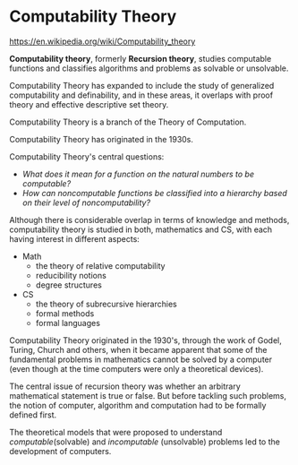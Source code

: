 # Computability Theory

https://en.wikipedia.org/wiki/Computability_theory


**Computability theory**, formerly **Recursion theory**, studies computable functions and classifies algorithms and problems as solvable or unsolvable.

Computability Theory has expanded to include the study of generalized computability and definability, and in these areas, it overlaps with proof theory and effective descriptive set theory.

Computability Theory is a branch of the Theory of Computation.

Computability Theory has originated in the 1930s.

Computability Theory's central questions:
- *What does it mean for a function on the natural numbers to be computable?*
- *How can noncomputable functions be classified into a hierarchy based on their level of noncomputability?*

Although there is considerable overlap in terms of knowledge and methods, computability theory is studied in both, mathematics and CS, with each having interest in different aspects:

- Math
  - the theory of relative computability
  - reducibility notions
  - degree structures
- CS
  - the theory of subrecursive hierarchies
  - formal methods
  - formal languages

Computability Theory originated in the 1930's, through the work of Godel, Turing, Church and others, when it became apparent that some of the fundamental problems in mathematics cannot be solved by a computer (even though at the time computers were only a theoretical devices).

The central issue of recursion theory was whether an arbitrary mathematical statement is true or false. But before tackling such problems, the notion of computer, algorithm and computation had to be formally defined first.

The theoretical models that were proposed to understand *computable*(solvable) and *incomputable* (unsolvable) problems led to the development of computers.
